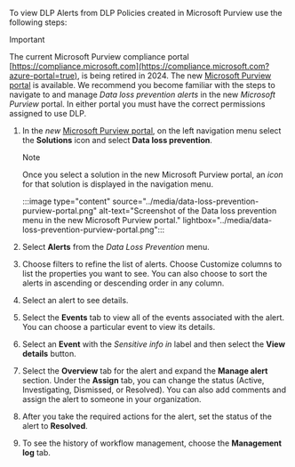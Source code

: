 To view DLP Alerts from DLP Policies created in Microsoft Purview use the following steps:

> [!IMPORTANT]
> The current Microsoft Purview compliance portal [https://compliance.microsoft.com](https://compliance.microsoft.com?azure-portal=true), is being retired in 2024. The new [Microsoft Purview portal](https://purview.microsoft.com/) is available. We recommend you become familiar with the steps to navigate to and manage *Data loss prevention alerts* in the new *Microsoft Purview* portal. In either portal you must have the correct permissions assigned to use DLP.

1. In the *new* [Microsoft Purview portal](https://purview.microsoft.com/), on the left navigation menu select the **Solutions** icon and select **Data loss prevention**.

   > [!NOTE]
   > Once you select a solution in the new Microsoft Purview portal, an *icon* for that solution is displayed in the navigation menu.

   :::image type="content" source="../media/data-loss-prevention-purview-portal.png" alt-text="Screenshot of the Data loss prevention menu in the new Microsoft Purview portal." lightbox="../media/data-loss-prevention-purview-portal.png":::

1. Select **Alerts** from the *Data Loss Prevention* menu.

1. Choose filters to refine the list of alerts. Choose Customize columns to list the properties you want to see. You can also choose to sort the alerts in ascending or descending order in any column.

1. Select an alert to see details.

1. Select the **Events** tab to view all of the events associated with the alert. You can choose a particular event to view its details.

1. Select an **Event** with the *Sensitive info in* label and then select the **View details** button.

1. Select the **Overview** tab for the alert and  expand the **Manage alert** section. Under the **Assign** tab, you can change the status (Active, Investigating, Dismissed, or Resolved). You can also add comments and assign the alert to someone in your organization.

1. After you take the required actions for the alert, set the status of the alert to **Resolved**.

1. To see the history of workflow management, choose the **Management log** tab.
